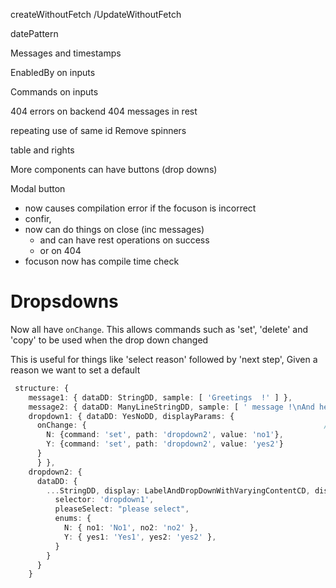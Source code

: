 createWithoutFetch /UpdateWithoutFetch

datePattern

Messages and timestamps

EnabledBy on inputs

Commands on inputs

404 errors on backend
404 messages in rest

repeating use of same id
Remove spinners

table and rights

More components can have buttons (drop downs)

Modal button
* now causes compilation error if the focuson is incorrect
* confir,
* now can do things on close (inc messages)
  * and can have rest operations on success 
  * or on 404
* focuson now has compile time check

# Dropsdowns
Now all have `onChange`. This allows commands such as 'set', 'delete' and 'copy' to be used when the drop down changed

This is useful for things like 'select reason' followed by 'next step', Given a reason we want to set a default

```typescript
 structure: {
    message1: { dataDD: StringDD, sample: [ 'Greetings  !' ] },
    message2: { dataDD: ManyLineStringDD, sample: [ ' message !\nAnd here is a second line' ], displayParams:{scrollAfter: '300px'} },
    dropdown1: { dataDD: YesNoDD, displayParams: {
      onChange: {                                                     //  <---------------------------
        N: {command: 'set', path: 'dropdown2', value: 'no1'},
        Y: {command: 'set', path: 'dropdown2', value: 'yes2'}
      }
      } },
    dropdown2: {
      dataDD: {
        ...StringDD, display: LabelAndDropDownWithVaryingContentCD, displayParams: {
          selector: 'dropdown1',
          pleaseSelect: "please select",
          enums: {
            N: { no1: 'No1', no2: 'no2' },
            Y: { yes1: 'Yes1', yes2: 'yes2' },
          }
        }
      }
    }
```


